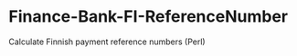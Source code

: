 Finance-Bank-FI-ReferenceNumber
===============================

Calculate Finnish payment reference numbers (Perl)